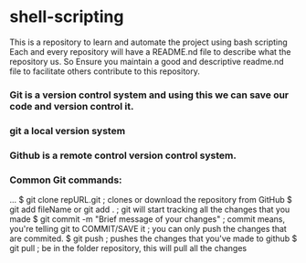 # shell-scripting
This is a repository to learn and automate the project using bash scripting
Each and every repository will have a README.nd file to describe what the repository us.
So Ensure you maintain a good and descriptive readme.nd file to facilitate others contribute to this repository.



### Git is a version control system and using this we can save our code and version control it.

### git a local version system

### Github is a remote control version control system.

### Common Git commands:

...
$ git clone repURL.git                           ; clones or download the repository from GitHub
$ git add fileName  or git add .                 ; git will start tracking all the changes that you made
$ git commit -m "Brief message of your changes"  ; commit means, you're telling git to COMMIT/SAVE it ; you can only push the changes that are commited.
$ git push                                       ; pushes the changes that you've made to github
$ git pull                                       ; be in the folder repository, this will pull all the changes

